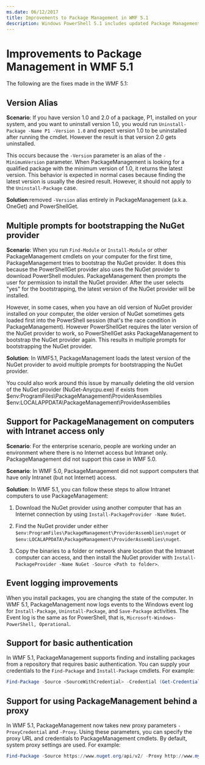 ```yaml
---
ms.date: 06/12/2017
title: Improvements to Package Management in WMF 5.1
description: Windows PowerShell 5.1 includes updated Package Management cmdlets.
---
```

# Improvements to Package Management in WMF 5.1

The following are the fixes made in the WMF 5.1:

## Version Alias

**Scenario**: If you have version 1.0 and 2.0 of a package, P1, installed on your system, and you
want to uninstall version 1.0, you would run `Uninstall-Package -Name P1 -Version 1.0` and expect
version 1.0 to be uninstalled after running the cmdlet. However the result is that version 2.0 gets
uninstalled.

This occurs because the `-Version` parameter is an alias of the `-MinimumVersion` parameter. When
PackageManagement is looking for a qualified package with the minimum version of 1.0, it returns the
latest version. This behavior is expected in normal cases because finding the latest version is
usually the desired result. However, it should not apply to the `Uninstall-Package` case.

**Solution**:removed `-Version` alias entirely in PackageManagement (a.k.a. OneGet) and
PowerShellGet.

## Multiple prompts for bootstrapping the NuGet provider

**Scenario**: When you run `Find-Module` or `Install-Module` or other PackageManagement cmdlets on
your computer for the first time, PackageManagement tries to bootstrap the NuGet provider. It does
this because the PowerShellGet provider also uses the NuGet provider to download PowerShell modules.
PackageManagement then prompts the user for permission to install the NuGet provider. After the user
selects "yes" for the bootstrapping, the latest version of the NuGet provider will be installed.

However, in some cases, when you have an old version of NuGet provider installed on your computer,
the older version of NuGet sometimes gets loaded first into the PowerShell session (that's the race
condition in PackageManagement). However PowerShellGet requires the later version of the NuGet
provider to work, so PowerShellGet asks PackageManagement to bootstrap the NuGet provider again.
This results in multiple prompts for bootstrapping the NuGet provider.

**Solution**: In WMF5.1, PackageManagement loads the latest version of the NuGet provider to avoid
multiple prompts for bootstrapping the NuGet provider.

You could also work around this issue by manually deleting the old version of the NuGet provider
(NuGet-Anycpu.exe) if exists from $env:ProgramFiles\PackageManagement\ProviderAssemblies
$env:LOCALAPPDATA\PackageManagement\ProviderAssemblies

## Support for PackageManagement on computers with Intranet access only

**Scenario**: For the enterprise scenario, people are working under an environment where there is no
Internet access but Intranet only. PackageManagement did not support this case in WMF 5.0.

**Scenario**: In WMF 5.0, PackageManagement did not support computers that have only Intranet (but
not Internet) access.

**Solution**: In WMF 5.1, you can follow these steps to allow Intranet computers to use
PackageManagement:

1. Download the NuGet provider using another computer that has an Internet connection by using
   `Install-PackageProvider -Name NuGet`.

2. Find the NuGet provider under either
   `$env:ProgramFiles\PackageManagement\ProviderAssemblies\nuget` or
   `$env:LOCALAPPDATA\PackageManagement\ProviderAssemblies\nuget`.

3. Copy the binaries to a folder or network share location that the Intranet computer can access,
   and then install the NuGet provider with
   `Install-PackageProvider -Name NuGet -Source <Path to folder>`.

## Event logging improvements

When you install packages, you are changing the state of the computer. In WMF 5.1, PackageManagement
now logs events to the Windows event log for `Install-Package`, `Uninstall-Package`, and
`Save-Package` activities. The Event log is the same as for PowerShell, that is,
`Microsoft-Windows-PowerShell, Operational`.

## Support for basic authentication

In WMF 5.1, PackageManagement supports finding and installing packages from a repository that
requires basic authentication. You can supply your credentials to the `Find-Package` and
`Install-Package` cmdlets. For example:

```powershell
Find-Package -Source <SourceWithCredential> -Credential (Get-Credential)
```

## Support for using PackageManagement behind a proxy

In WMF 5.1, PackageManagement now takes new proxy parameters `-ProxyCredential` and `-Proxy`. Using
these parameters, you can specify the proxy URL and credentials to PackageManagement cmdlets. By
default, system proxy settings are used. For example:

```powershell
Find-Package -Source https://www.nuget.org/api/v2/ -Proxy http://www.myproxyserver.com -ProxyCredential (Get-Credential)
```
